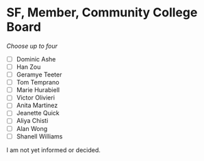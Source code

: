 # SF, Member, Community College Board

_Choose up to four_

- [ ] Dominic Ashe
- [ ] Han Zou
- [ ] Geramye Teeter
- [ ] Tom Temprano
- [ ] Marie Hurabiell
- [ ] Victor Olivieri
- [ ] Anita Martinez
- [ ] Jeanette Quick
- [ ] Aliya Chisti
- [ ] Alan Wong
- [ ] Shanell Williams

I am not yet informed or decided.
